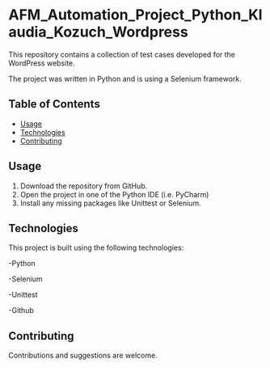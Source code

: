# AFM_Automation_Project_Python_Klaudia_Kozuch_Wordpress
This repository contains a collection of test cases developed for the WordPress website. 

The project was written in Python and is using a Selenium framework.

## Table of Contents
- [Usage](#usage)
- [Technologies](#technologies)
- [Contributing](#contributing)

## Usage
1. Download the repository from GitHub.
2. Open the project in one of the Python IDE (i.e. PyCharm)
3. Install any missing packages like Unittest or Selenium.

## Technologies
This project is built using the following technologies:

-Python 

-Selenium 

-Unittest

-Github

## Contributing
Contributions and suggestions are welcome.
